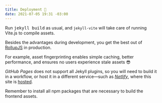 ```yaml
---
title: Deployment 🚀
date: 2021-07-05 19:31 -03:00
---
```


[hosted]: https://github.com/ElMassimo/jekyll-vite/blob/main/netlify.toml
[netlify]: https://www.netlify.com/
[RollupJS]: https://rollupjs.org

Run <kbd>jekyll build</kbd> as usual, and `jekyll-vite` will take care of running
Vite.js to compile assets.

Besides the advantages during development, you get the best out of [RollupJS] in production.

For example, asset fingerprinting enables simple caching, better performance, and ensures no users experience stale assets 😎

<!--more-->

_GitHub Pages_ does not support all Jekyll plugins, so you will need to build it in a workflow, or
host it in a different service—such as _[Netlify]_, where this site is [hosted].

Remember to install all npm packages that are necessary to build the frontend assets.

